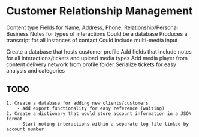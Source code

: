 # Customer Relationship Management
Content type
Fields for Name, Address, Phone, Relationship/Personal Business
    Notes for types of interactions
    Could be a database
    Produces a transcript for all instances of contact
    Could include multi-media input

Create a database that hosts customer profile
Add fields that include notes for all interactions/tickets and upload media types
Add media player from content delivery network from profile folder
Serialize tickets for easy analysis and categories

## TODO
    1. Create a database for adding new clients/customers
	    - Add export functionality for easy reference (waiting)
    2. Create a dictionary that would store account information in a JSON format
        - Start noting interactions within a separate log file linked by account number
        